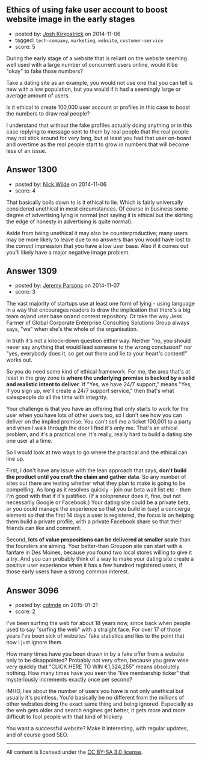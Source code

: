 ## Ethics of using fake user account to boost website image in the early stages

- posted by: [Josh Kirkpatrick](https://stackexchange.com/users/4729048/josh-kirkpatrick) on 2014-11-06
- tagged: `tech-company`, `marketing`, `website`, `customer-service`
- score: 5

During the early stage of a website that is reliant on the website seeming well used with a large number of concurrent users online, would it be "okay" to fake those numbers?

Take a dating site as an example, you would not use one that you can tell is new with a low population, but you would if it had a seemingly large or average amount of users.

Is it ethical to create 100,000 user account or profiles in this case to boost the numbers to draw real people?

I understand that without the fake profiles actually doing anything or in this case replying to message sent to them by real people that the real people may not stick around for very long, but at least you had that user on-board and overtime as the real people start to grow in numbers that will become less of an issue.


## Answer 1300

- posted by: [Nick Wilde](https://stackexchange.com/users/454046/nick-wilde) on 2014-11-06
- score: 4

That basically boils down to is it ethical to lie. Which is fairly universally considered unethical in most circumstances. Of course in business some degree of advertising lying is normal (not saying it is ethical but the skirting the edge of honesty in advertising is quite normal).

Aside from being unethical it may also be counterproductive; many users may be more likely to leave due to no answers than you would have lost to the *correct* impression that you have a low user base. Also if it comes out you'll likely have a major negative image problem.


## Answer 1309

- posted by: [Jeremy Parsons](https://stackexchange.com/users/497810/jeremy-parsons) on 2014-11-07
- score: 3

The vast majority of startups use at least one form of lying - using language in a way that encourages readers to draw the implication that there's a big team or/and user base or/and content repository. Or take the way Jess Farmer of Global Corporate Enterprise Consulting Solutions Group always says, "we" when she's the whole of the organisation.

In truth it's not a knock-down question either way. Neither "no, you should never say anything that would lead someone to the wrong conclusion!" nor "yes, everybody does it, so get out there and lie to your heart's content!" works out.

So you do need some kind of ethical framework. For me, the area that's at least in the gray zone is **where the underlying promise is backed by a solid and realistic intent to deliver**. If "Yes, we have 24/7 support," means "Yes, if you sign up, we'll create a 24/7 support service," then that's what salespeople do all the time with integrity.

Your challenge is that you have an offering that only starts to work for the user when you have lots of other users too, so I don't see how you can deliver on the implied promise. You can't sell me a ticket 100,001 to a party and when I walk through the door I find it's only me. That's an ethical problem, and it's a practical one. It's really, really hard to build a dating site one user at a time.

So I would look at two ways to go where the practical and the ethical can line up.

First, I don't have any issue with the lean approach that says, **don't build the product until you craft the claim and gather data**. So any number of sites out there are testing whether what they plan to make is going to be compelling. As long as it resolves quickly - join our beta wait list etc - then I'm good with that if it's justified. (If a solopreneur does it, fine, but not necessarily Google or Facebook.) Your dating site could be a private beta, or you could manage the experience so that you build in (say) a concierge element so that the first 14 days a user is registered, the focus is on helping them build a private profile, with a private Facebook share so that their friends can like and comment. 

Second, **lots of value propositions can be delivered at smaller scale** than the founders are aiming. Your better-than Groupon site can start with a fanfare in Des Moines, because you found two local stores willing to give it a try. And you can probably think of a way to make your dating site create a positive user experience when it has a few hundred registered users, if those early users have a strong common interest.


## Answer 3096

- posted by: [colmde](https://stackexchange.com/users/1618945/colmde) on 2015-01-21
- score: 2

I've been surfing the web for about 18 years now, since back when people used to say "surfing the web" with a straight face. For over 17 of those years I've been sick of websites' fake statistics and lies to the point that now I just ignore them. 

How many times have you been drawn in by a fake offer from a website only to be disappointed? Probably not very often, because you grew wise very quickly that "CLICK HERE TO WIN €1,324,255" means absolutely nothing. How many times have you seen the "live membership ticker" that mysteriously increments exactly once per second?

IMHO, lies about the number of users you have is not only unethical but usually it's pointless. You'd basically be no different from the millions of other websites doing the exact same thing and being ignored. Especially as the web gets older and search engines get better, it gets more and more difficult to fool people with that kind of trickery. 

You want a successful website? Make it interesting, with regular updates, and of course good SEO.



---

All content is licensed under the [CC BY-SA 3.0 license](https://creativecommons.org/licenses/by-sa/3.0/).
